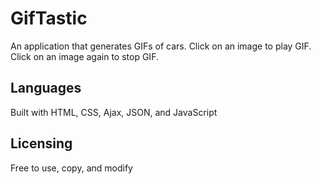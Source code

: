 # GifTastic

An application that generates GIFs of cars.  Click on an image to play GIF.  Click on an image again to stop GIF.

## Languages

Built with HTML, CSS, Ajax, JSON, and JavaScript

## Licensing

Free to use, copy, and modify